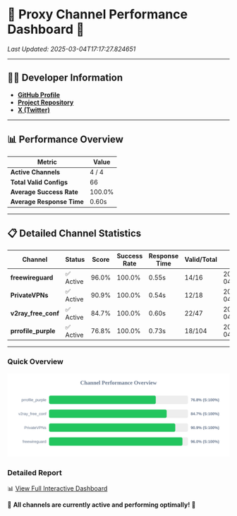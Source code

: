 # 🌟 Proxy Channel Performance Dashboard 🌟

_Last Updated: 2025-03-04T17:17:27.824651_

---

## 👩‍💻 Developer Information

- **[GitHub Profile](https://github.com/4n0nymou3)**  
- **[Project Repository](https://github.com/4n0nymou3/multi-proxy-config-fetcher)**  
- **[X (Twitter)](https://x.com/4n0nymou3)**  

---

## 📊 Performance Overview

| Metric                | Value       |
|-----------------------|-------------|
| **Active Channels**   | 4 / 4       |
| **Total Valid Configs** | 66          |
| **Average Success Rate** | 100.0%      |
| **Average Response Time** | 0.60s       |

---

## 📋 Detailed Channel Statistics

| Channel          | Status     | Score  | Success Rate | Response Time | Valid/Total | Last Success               |
|------------------|------------|--------|--------------|---------------|-------------|----------------------------|
| **freewireguard**  | ✅ Active  | 96.0%  | 100.0% | 0.55s         | 14/16       | 2025-03-04T17:17:27.822828 |
| **PrivateVPNs**  | ✅ Active  | 90.9%  | 100.0% | 0.54s         | 12/18       | 2025-03-04T17:17:27.241995 |
| **v2ray_free_conf**  | ✅ Active  | 84.7%  | 100.0% | 0.60s         | 22/47       | 2025-03-04T17:17:26.672490 |
| **prrofile_purple**  | ✅ Active  | 76.8%  | 100.0% | 0.73s         | 18/104       | 2025-03-04T17:17:25.978875 |

---

### Quick Overview
<div align="center">
  <a href="https://raw.githubusercontent.com/nullluser/NullRepo/refs/heads/main/assets/channel_stats_chart.svg">
    <img src="https://raw.githubusercontent.com/nullluser/NullRepo/refs/heads/main/assets/channel_stats_chart.svg" alt="Source Performance Statistics" width="800">
  </a>
</div>

### Detailed Report
📊 [View Full Interactive Dashboard](https://htmlpreview.github.io/?https://github.com/nullluser/NullRepo/blob/main/assets/performance_report.html)

🎉 **All channels are currently active and performing optimally!** 🎉
